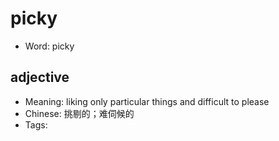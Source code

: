 # picky

- Word: picky

## adjective

- Meaning: liking only particular things and difficult to please
- Chinese: 挑剔的；难伺候的
- Tags: 

